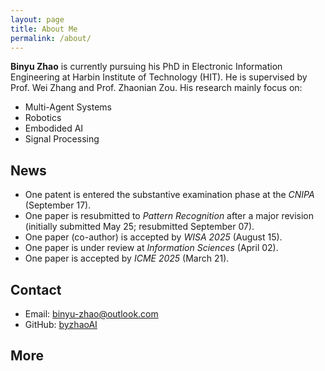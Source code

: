 ```yaml
---
layout: page
title: About Me
permalink: /about/
---
```


**Binyu Zhao** is currently pursuing his PhD in Electronic Information Engineering at Harbin Institute of Technology (HIT). He is supervised by Prof. Wei Zhang and Prof. Zhaonian Zou. His research mainly focus on:

- Multi-Agent Systems
- Robotics
- Embodided AI
- Signal Processing

## News
- One patent is entered the substantive examination phase at the *CNIPA* (September 17).
- One paper is resubmitted to *Pattern Recognition* after a major revision (initially submitted May 25; resubmitted September 07).
- One paper (co-author) is accepted by *WISA 2025* (August 15).
- One paper is under review at *Information Sciences* (April 02).
- One paper is accepted by *ICME 2025* (March 21).

## Contact
- Email: binyu-zhao@outlook.com
- GitHub: [byzhaoAI](https://github.com/byzhaoAI)

## More
<!-- Feel free to explore my articles and projects on this site! -->
